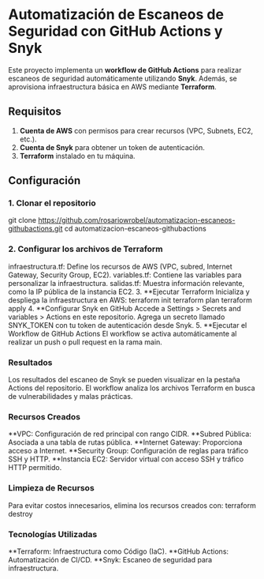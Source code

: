 # Automatización de Escaneos de Seguridad con GitHub Actions y Snyk

Este proyecto implementa un **workflow de GitHub Actions** para realizar escaneos de seguridad automáticamente utilizando **Snyk**. Además, se aprovisiona infraestructura básica en AWS mediante **Terraform**.

## Requisitos

1. **Cuenta de AWS** con permisos para crear recursos (VPC, Subnets, EC2, etc.).
2. **Cuenta de Snyk** para obtener un token de autenticación.
3. **Terraform** instalado en tu máquina.

## Configuración

### 1. Clonar el repositorio


git clone https://github.com/rosariowrobel/automatizacion-escaneos-githubactions.git
cd automatizacion-escaneos-githubactions

### 2. Configurar los archivos de Terraform
infraestructura.tf: Define los recursos de AWS (VPC, subred, Internet Gateway, Security Group, EC2).
variables.tf: Contiene las variables para personalizar la infraestructura.
salidas.tf: Muestra información relevante, como la IP pública de la instancia EC2.
3. **Ejecutar Terraform
Inicializa y despliega la infraestructura en AWS:
terraform init
terraform plan
terraform apply
4. **Configurar Snyk en GitHub
Accede a Settings > Secrets and variables > Actions en este repositorio.
Agrega un secreto llamado SNYK_TOKEN con tu token de autenticación desde Snyk.
5. **Ejecutar el Workflow de GitHub Actions
El workflow se activa automáticamente al realizar un push o pull request en la rama main.

### Resultados
Los resultados del escaneo de Snyk se pueden visualizar en la pestaña Actions del repositorio.
El workflow analiza los archivos Terraform en busca de vulnerabilidades y malas prácticas.
### Recursos Creados
**VPC: Configuración de red principal con rango CIDR.
**Subred Pública: Asociada a una tabla de rutas pública.
**Internet Gateway: Proporciona acceso a Internet.
**Security Group: Configuración de reglas para tráfico SSH y HTTP.
**Instancia EC2: Servidor virtual con acceso SSH y tráfico HTTP permitido.
### Limpieza de Recursos
Para evitar costos innecesarios, elimina los recursos creados con:
terraform destroy

### Tecnologías Utilizadas
**Terraform: Infraestructura como Código (IaC).
**GitHub Actions: Automatización de CI/CD.
**Snyk: Escaneo de seguridad para infraestructura.
